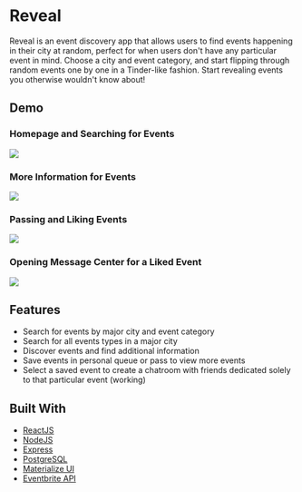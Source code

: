 # Reveal

Reveal is an event discovery app that allows users to find events happening in their city at random, perfect for when users don't have any particular event in mind. Choose a city and event category, and start flipping through random events one by one in a Tinder-like fashion. Start revealing events you otherwise wouldn't know about!

## Demo

### Homepage and Searching for Events
<div style="align: center">
<img src="/frontend/public/assets/gifs/homepage-search.gif">
</div>

### More Information for Events
<div style="align: center">
<img src="/frontend/public/assets/gifs/event-description.gif">
</div>

### Passing and Liking Events
<div style="align: center">
<img src="/frontend/public/assets/gifs/event-pass-like.gif">
</div>

### Opening Message Center for a Liked Event
<div style="align: center">
<img src="//frontend/public/assets/gifs/share-event.gif">
</div>

## Features
+ Search for events by major city and event category
+ Search for all events types in a major city
+ Discover events and find additional information 
+ Save events in personal queue or pass to view more events
+ Select a saved event to create a chatroom with friends dedicated solely to that particular event (working)

## Built With
+ [ReactJS](https://reactjs.org/)
+ [NodeJS](https://nodejs.org/en/)
+ [Express](https://expressjs.com/)
+ [PostgreSQL](https://www.postgresql.org/)
+ [Materialize UI](https://react-materialize.github.io/#/)
+ [Eventbrite API](https://www.eventbrite.com/developer/v3/)